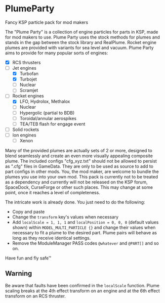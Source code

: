 # PlumeParty

Fancy KSP particle pack for mod makers

The "Plume Party" is a collection of engine particles for parts in KSP, made for mod makers to use. Plume Party uses the stock methods for plumes and stands in the gap between the stock library and RealPlume. Rocket engine plumes are provided with variants for sea level and vacuum. Plume Party aims to provide for many popular sorts of engines: 
* [x] RCS thrusters
* [ ] Jet engines
  * [x] Turbofan
  * [x] Turbojet
  * [ ] Nuclear
  * [ ] Scramjet
* [ ] Rocket engines
  * [x] LFO, Hydrolox, Methalox
  * [ ] Nuclear
  * [ ] Hypergolic (partial to BDB)
  * [ ] Toroidal/annular aerospikes
  * [ ] TEA/TEB flash for engage event
* [ ] Solid rockets
* [ ] Ion engines
  * [ ] Xenon

Many of the provided plumes are actually sets of 2 or more, designed to blend seamlessly and create an even more visually appealing composite plume. The included configs "cfg_xyz.txt" should not be allowed to persist as ".cfg" files in GameData. They are only to be used as source to add to part configs in other mods. You, the mod maker, are welcome to bundle the plumes you use into your own mod. This pack is currently not to be treated as a dependency and currently will not be released on the KSP forum, SpaceDock, CurseForge or other such places. This may change at some point, once it reaches a level of completeness.

The intricate work is already done. You just need to do the following:

* Copy and paste
* Change the `transform` key's values when necessary
* Add `localScale = 1, 1, 1` and `localPosition = 0, 0, 0` (default values shown) within `MODEL_MULTI_PARTICLE {}` and change their values when necessary to fit a plume to the desired part. Plume pairs will behave as long as they receive identical settings.
* Remove the ModuleManager PASS codes `@whatever` and `@PART[]` and so on.

Have fun and fly safe™

## Warning
Be aware that faults have been confirmed in the `localScale` function. Plume scaling breaks at the 4th effect transform on an engine and at the 6th effect transform on an RCS thruster.


